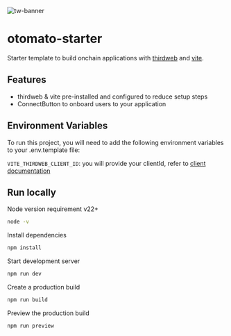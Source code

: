 ![tw-banner](https://canny-assets.io/icons/372194e903a8c686d55b27994218c763.png)

# otomato-starter

Starter template to build onchain applications with [thirdweb](https://thirdweb.com) and [vite](https://vitejs.dev/).

## Features

- thirdweb & vite pre-installed and configured to reduce setup steps
- ConnectButton to onboard users to your application

## Environment Variables

To run this project, you will need to add the following environment variables to your .env.template file:

`VITE_THIRDWEB_CLIENT_ID`: you will provide your clientId, refer to [client documentation](https://portal.thirdweb.com/typescript/v5/client)

## Run locally

Node version requirement v22+

```bash
node -v
```

Install dependencies

```bash
npm install
```

Start development server

```bash
npm run dev
```

Create a production build

```bash
npm run build
```

Preview the production build

```bash
npm run preview
```
